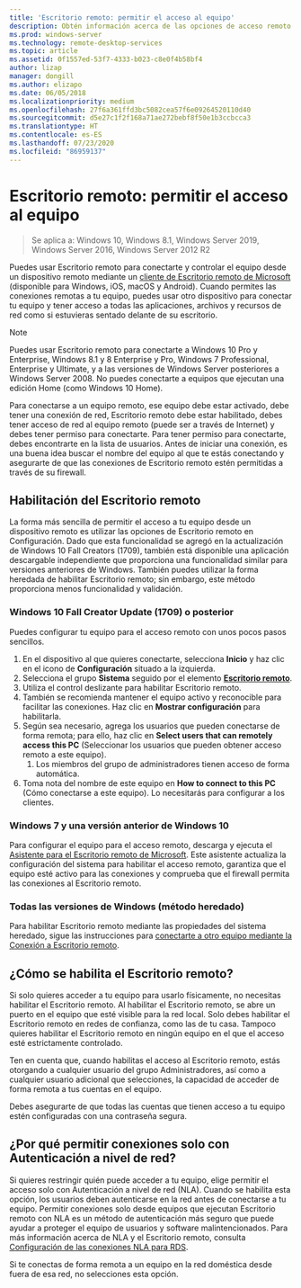 ```yaml
---
title: 'Escritorio remoto: permitir el acceso al equipo'
description: Obtén información acerca de las opciones de acceso remoto a tu equipo.
ms.prod: windows-server
ms.technology: remote-desktop-services
ms.topic: article
ms.assetid: 0f1557ed-53f7-4333-b023-c8e0f4b58bf4
author: lizap
manager: dongill
ms.author: elizapo
ms.date: 06/05/2018
ms.localizationpriority: medium
ms.openlocfilehash: 27f6a361ffd3bc5082cea57f6e09264520110d40
ms.sourcegitcommit: d5e27c1f2f168a71ae272bebf8f50e1b3ccbcca3
ms.translationtype: HT
ms.contentlocale: es-ES
ms.lasthandoff: 07/23/2020
ms.locfileid: "86959137"
---
```

# <a name="remote-desktop---allow-access-to-your-pc"></a>Escritorio remoto: permitir el acceso al equipo

>Se aplica a: Windows 10, Windows 8.1, Windows Server 2019, Windows Server 2016, Windows Server 2012 R2

Puedes usar Escritorio remoto para conectarte y controlar el equipo desde un dispositivo remoto mediante un [cliente de Escritorio remoto de Microsoft ](remote-desktop-clients.md) (disponible para Windows, iOS, macOS y Android). Cuando permites las conexiones remotas a tu equipo, puedes usar otro dispositivo para conectar tu equipo y tener acceso a todas las aplicaciones, archivos y recursos de red como si estuvieras sentado delante de su escritorio.  

> [!NOTE]
> Puedes usar Escritorio remoto para conectarte a Windows 10 Pro y Enterprise, Windows 8.1 y 8 Enterprise y Pro, Windows 7 Professional, Enterprise y Ultimate, y a las versiones de Windows Server posteriores a Windows Server 2008. No puedes conectarte a equipos que ejecutan una edición Home (como Windows 10 Home). 

Para conectarse a un equipo remoto, ese equipo debe estar activado, debe tener una conexión de red, Escritorio remoto debe estar habilitado, debes tener acceso de red al equipo remoto (puede ser a través de Internet) y debes tener permiso para conectarte. Para tener permiso para conectarte, debes encontrarte en la lista de usuarios. Antes de iniciar una conexión, es una buena idea buscar el nombre del equipo al que te estás conectando y asegurarte de que las conexiones de Escritorio remoto estén permitidas a través de su firewall.

## <a name="how-to-enable-remote-desktop"></a>Habilitación del Escritorio remoto

La forma más sencilla de permitir el acceso a tu equipo desde un dispositivo remoto es utilizar las opciones de Escritorio remoto en Configuración. Dado que esta funcionalidad se agregó en la actualización de Windows 10 Fall Creators (1709), también está disponible una aplicación descargable independiente que proporciona una funcionalidad similar para versiones anteriores de Windows. También puedes utilizar la forma heredada de habilitar Escritorio remoto; sin embargo, este método proporciona menos funcionalidad y validación.

### <a name="windows-10-fall-creator-update-1709-or-later"></a>Windows 10 Fall Creator Update (1709) o posterior

Puedes configurar tu equipo para el acceso remoto con unos pocos pasos sencillos.
1. En el dispositivo al que quieres conectarte, selecciona **Inicio** y haz clic en el icono de **Configuración** situado a la izquierda.
2. Selecciona el grupo **Sistema** seguido por el elemento [**Escritorio remoto**](ms-settings:remotedesktop).
3. Utiliza el control deslizante para habilitar Escritorio remoto.
4. También se recomienda mantener el equipo activo y reconocible para facilitar las conexiones. Haz clic en **Mostrar configuración** para habilitarla.
5. Según sea necesario, agrega los usuarios que pueden conectarse de forma remota; para ello, haz clic en **Select users that can remotely access this PC** (Seleccionar los usuarios que pueden obtener acceso remoto a este equipo).
   1. Los miembros del grupo de administradores tienen acceso de forma automática.
6. Toma nota del nombre de este equipo en **How to connect to this PC** (Cómo conectarse a este equipo). Lo necesitarás para configurar a los clientes.

### <a name="windows-7-and-early-version-of-windows-10"></a>Windows 7 y una versión anterior de Windows 10

Para configurar el equipo para el acceso remoto, descarga y ejecuta el [Asistente para el Escritorio remoto de Microsoft](https://www.microsoft.com/download/details.aspx?id=50042). Este asistente actualiza la configuración del sistema para habilitar el acceso remoto, garantiza que el equipo esté activo para las conexiones y comprueba que el firewall permita las conexiones al Escritorio remoto. 

### <a name="all-versions-of-windows-legacy-method"></a>Todas las versiones de Windows (método heredado)

Para habilitar Escritorio remoto mediante las propiedades del sistema heredado, sigue las instrucciones para [conectarte a otro equipo mediante la Conexión a Escritorio remoto](https://windows.microsoft.com/windows/remote-desktop-connection-faq).

## <a name="should-i-enable-remote-desktop"></a>¿Cómo se habilita el Escritorio remoto?

Si solo quieres acceder a tu equipo para usarlo físicamente, no necesitas habilitar el Escritorio remoto. Al habilitar el Escritorio remoto, se abre un puerto en el equipo que esté visible para la red local. Solo debes habilitar el Escritorio remoto en redes de confianza, como las de tu casa. Tampoco quieres habilitar el Escritorio remoto en ningún equipo en el que el acceso esté estrictamente controlado.

Ten en cuenta que, cuando habilitas el acceso al Escritorio remoto, estás otorgando a cualquier usuario del grupo Administradores, así como a cualquier usuario adicional que selecciones, la capacidad de acceder de forma remota a tus cuentas en el equipo.

Debes asegurarte de que todas las cuentas que tienen acceso a tu equipo estén configuradas con una contraseña segura.

## <a name="why-allow-connections-only-with-network-level-authentication"></a>¿Por qué permitir conexiones solo con Autenticación a nivel de red? 

Si quieres restringir quién puede acceder a tu equipo, elige permitir el acceso solo con Autenticación a nivel de red (NLA). Cuando se habilita esta opción, los usuarios deben autenticarse en la red antes de conectarse a tu equipo. Permitir conexiones solo desde equipos que ejecutan Escritorio remoto con NLA es un método de autenticación más seguro que puede ayudar a proteger el equipo de usuarios y software malintencionados. Para más información acerca de NLA y el Escritorio remoto, consulta [Configuración de las conexiones NLA para RDS](/previous-versions/windows/it-pro/windows-server-2008-R2-and-2008/cc732713(v=ws.11)).

Si te conectas de forma remota a un equipo en la red doméstica desde fuera de esa red, no selecciones esta opción.
